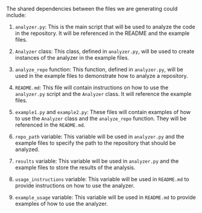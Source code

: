 The shared dependencies between the files we are generating could include:

1. `analyzer.py`: This is the main script that will be used to analyze the code in the repository. It will be referenced in the README and the example files. 

2. `Analyzer` class: This class, defined in `analyzer.py`, will be used to create instances of the analyzer in the example files.

3. `analyze_repo` function: This function, defined in `analyzer.py`, will be used in the example files to demonstrate how to analyze a repository.

4. `README.md`: This file will contain instructions on how to use the `analyzer.py` script and the `Analyzer` class. It will reference the example files.

5. `example1.py` and `example2.py`: These files will contain examples of how to use the `Analyzer` class and the `analyze_repo` function. They will be referenced in the `README.md`.

6. `repo_path` variable: This variable will be used in `analyzer.py` and the example files to specify the path to the repository that should be analyzed.

7. `results` variable: This variable will be used in `analyzer.py` and the example files to store the results of the analysis.

8. `usage_instructions` variable: This variable will be used in `README.md` to provide instructions on how to use the analyzer.

9. `example_usage` variable: This variable will be used in `README.md` to provide examples of how to use the analyzer.